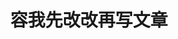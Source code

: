 ---
title: 容我先改改再写文章
published: 2025-11-01
tags: [Markdown, Blogging, Demo]
category: Examples
draft: true
---
